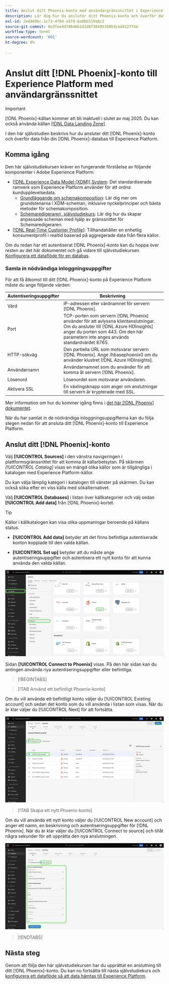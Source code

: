 ```yaml
---
title: Anslut ditt Phoenix-konto med användargränssnittet i Experience Platform
description: Lär dig hur du ansluter ditt Phoenix-konto och överför data från din Phoenix-databas till Experience Platform via användargränssnittet.
exl-id: 2ed469bc-1c72-4f04-a5f0-6a0bb519a6c2
source-git-commit: 0e3fee4d78646b1d1d6730495358b3ced4127f4e
workflow-type: tm+mt
source-wordcount: '601'
ht-degree: 0%

---
```


# Anslut ditt [!DNL Phoenix]-konto till Experience Platform med användargränssnittet

>[!IMPORTANT]
>
>[!DNL Phoenix]-källan kommer att bli inaktuell i slutet av maj 2025. Du kan också använda källan [[!DNL Data Landing Zone]](../cloud-storage/data-landing-zone.md).

I den här självstudien beskrivs hur du ansluter ditt [!DNL Phoenix]-konto och överför data från din [!DNL Phoenix]-databas till Experience Platform.

## Komma igång

Den här självstudiekursen kräver en fungerande förståelse av följande komponenter i Adobe Experience Platform:

* [[!DNL Experience Data Model (XDM)] System](../../../../../xdm/home.md): Det standardiserade ramverk som Experience Platform använder för att ordna kundupplevelsedata.
   * [Grundläggande om schemakomposition](../../../../../xdm/schema/composition.md): Lär dig mer om grundstenarna i XDM-scheman, inklusive nyckelprinciper och bästa metoder för schemakomposition.
   * [Schemaredigeraren, självstudiekurs](../../../../../xdm/tutorials/create-schema-ui.md): Lär dig hur du skapar anpassade scheman med hjälp av gränssnittet för Schemaredigeraren.
* [[!DNL Real-Time Customer Profile]](../../../../../profile/home.md): Tillhandahåller en enhetlig konsumentprofil i realtid baserad på aggregerade data från flera källor.

Om du redan har ett autentiserat [!DNL Phoenix]-konto kan du hoppa över resten av det här dokumentet och gå vidare till självstudiekursen [Konfigurera ett dataflöde för en databas](../../dataflow/databases.md).

### Samla in nödvändiga inloggningsuppgifter

För att få åtkomst till ditt [!DNL Phoenix]-konto på Experience Platform måste du ange följande värden:

| Autentiseringsuppgifter | Beskrivning |
| --- | --- |
| Värd | IP-adressen eller värdnamnet för servern [!DNL Phoenix]. |
| Port | TCP-porten som servern [!DNL Phoenix] använder för att avlyssna klientanslutningar. Om du ansluter till [!DNL Azure HDInsights] anger du porten som 443. Om den här parametern inte anges används standardvärdet 8765. |
| HTTP-sökväg | Den partiella URL som motsvarar servern [!DNL Phoenix]. Ange /hbasephoenix0 om du använder klustret [!DNL Azure HDInsights]. |
| Användarnamn | Användarnamnet som du använder för att komma åt servern [!DNL Phoenix]. |
| Lösenord | Lösenordet som motsvarar användaren. |
| Aktivera SSL | En växlingsknapp som anger om anslutningar till servern är krypterade med SSL. |

Mer information om hur du kommer igång finns i [det här [!DNL Phoenix] dokumentet](https://python-phoenixdb.readthedocs.io/en/latest/api.html).

När du har samlat in de nödvändiga inloggningsuppgifterna kan du följa stegen nedan för att ansluta ditt [!DNL Phoenix]-konto till Experience Platform.

## Anslut ditt [!DNL Phoenix]-konto

Välj **[!UICONTROL Sources]** i den vänstra navigeringen i plattformsgränssnittet för att komma åt källarbetsytan. På skärmen *[!UICONTROL Catalog]* visas en mängd olika källor som är tillgängliga i katalogen med Experience Platform-källor.

Du kan välja lämplig kategori i katalogen till vänster på skärmen. Du kan också söka efter en viss källa med sökalternativet.

Välj **[!UICONTROL Databases]** i listan över källkategorier och välj sedan **[!UICONTROL Add data]** från [!DNL Phoenix]-kortet.

>[!TIP]
>
>Källor i källkatalogen kan visa olika uppmaningar beroende på källans status.
> 
>* **[!UICONTROL Add data]** betyder att det finns befintliga autentiserade konton kopplade till den valda källan.
>
>* **[!UICONTROL Set up]** betyder att du måste ange autentiseringsuppgifter och autentisera ett nytt konto för att kunna använda den valda källan.

![Källkatalogen i användargränssnittet i Experience Platform med källkortet Phoenix markerat.](../../../../images/tutorials/create/phoenix/catalog.png)

Sidan **[!UICONTROL Connect to Phoenix]** visas. På den här sidan kan du antingen använda nya autentiseringsuppgifter eller befintliga.

>[!BEGINTABS]

>[!TAB Använd ett befintligt Phoenix-konto]

Om du vill använda ett befintligt konto väljer du [!UICONTROL Existing account] och sedan det konto som du vill använda i listan som visas. När du är klar väljer du [!UICONTROL Next] för att fortsätta.

![En lista över autentiserade Phoenix-databaskonton som redan finns i din organisation.](../../../../images/tutorials/create/phoenix/existing.png)

>[!TAB Skapa ett nytt Phoenix-konto]

Om du vill använda ett nytt konto väljer du [!UICONTROL New account] och anger ett namn, en beskrivning och autentiseringsuppgifter för [!DNL Phoenix]. När du är klar väljer du [!UICONTROL Connect to source] och tillåt några sekunder för att upprätta den nya anslutningen.

![Det nya kontogränssnittet där du kan ange autentiseringsuppgifter och skapa ett Phoenix-konto.](../../../../images/tutorials/create/phoenix/new.png)

>[!ENDTABS]

## Nästa steg

Genom att följa den här självstudiekursen har du upprättat en anslutning till ditt [!DNL Phoenix]-konto. Du kan nu fortsätta till nästa självstudiekurs och [konfigurera ett dataflöde så att data hämtas till Experience Platform](../../dataflow/databases.md).
